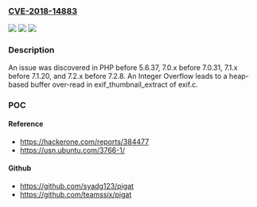 ### [CVE-2018-14883](https://cve.mitre.org/cgi-bin/cvename.cgi?name=CVE-2018-14883)
![](https://img.shields.io/static/v1?label=Product&message=n%2Fa&color=blue)
![](https://img.shields.io/static/v1?label=Version&message=n%2Fa&color=blue)
![](https://img.shields.io/static/v1?label=Vulnerability&message=n%2Fa&color=brighgreen)

### Description

An issue was discovered in PHP before 5.6.37, 7.0.x before 7.0.31, 7.1.x before 7.1.20, and 7.2.x before 7.2.8. An Integer Overflow leads to a heap-based buffer over-read in exif_thumbnail_extract of exif.c.

### POC

#### Reference
- https://hackerone.com/reports/384477
- https://usn.ubuntu.com/3766-1/

#### Github
- https://github.com/syadg123/pigat
- https://github.com/teamssix/pigat

